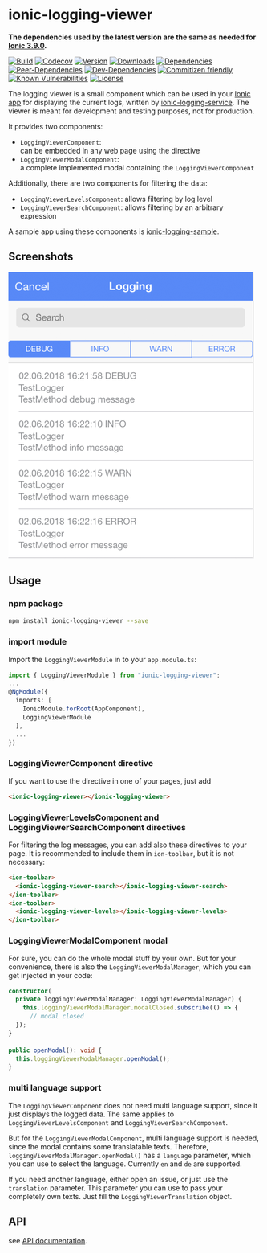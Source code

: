 # ionic-logging-viewer

**The dependencies used by the latest version are the same as needed for [Ionic 3.9.0](https://github.com/ionic-team/ionic/blob/master/CHANGELOG.md).**

[![Build](https://travis-ci.org/Ritzlgrmft/ionic-logging-viewer.svg?branch=master)](https://travis-ci.org/Ritzlgrmft/ionic-logging-viewer)
[![Codecov](https://codecov.io/gh/Ritzlgrmft/ionic-logging-viewer/branch/master/graph/badge.svg)](https://codecov.io/gh/Ritzlgrmft/ionic-logging-viewer)
[![Version](https://badge.fury.io/js/ionic-logging-viewer.svg)](https://www.npmjs.com/package/ionic-logging-viewer)
[![Downloads](https://img.shields.io/npm/dt/ionic-logging-viewer.svg)](https://www.npmjs.com/package/ionic-logging-viewer)
[![Dependencies](https://david-dm.org/ritzlgrmft/ionic-logging-viewer/master/status.svg)](https://david-dm.org/ritzlgrmft/ionic-logging-viewer/master)
[![Peer-Dependencies](https://david-dm.org/ritzlgrmft/ionic-logging-viewer/master/peer-status.svg)](https://david-dm.org/ritzlgrmft/ionic-logging-viewer/master?type=peer)
[![Dev-Dependencies](https://david-dm.org/ritzlgrmft/ionic-logging-viewer/master/dev-status.svg)](https://david-dm.org/ritzlgrmft/ionic-logging-viewer/master?type=dev)
[![Commitizen friendly](https://img.shields.io/badge/commitizen-friendly-brightgreen.svg)](http://commitizen.github.io/cz-cli/)
[![Known Vulnerabilities](https://snyk.io/test/github/ritzlgrmft/ionic-logging-viewer/badge.svg)](https://snyk.io/test/github/ritzlgrmft/ionic-logging-viewer)
[![License](https://img.shields.io/npm/l/ionic-logging-viewer.svg)](https://www.npmjs.com/package/ionic-logging-viewer)

The logging viewer is a small component which can be used in your [Ionic app](https://github.com/driftyco/ionic)
for displaying the current logs, written by [ionic-logging-service](https://github.com/Ritzlgrmft/ionic-logging-service).
The viewer is meant for development and testing purposes, not for production.

It provides two components:

- `LoggingViewerComponent`:  
  can be embedded in any web page using the directive
- `LoggingViewerModalComponent`:  
  a complete implemented modal containing the `LoggingViewerComponent`

Additionally, there are two components for filtering the data:

- `LoggingViewerLevelsComponent`:
  allows filtering by log level
- `LoggingViewerSearchComponent`:
  allows filtering by an arbitrary expression

A sample app using these components is [ionic-logging-sample](https://github.com/Ritzlgrmft/ionic-logging-sample).

## Screenshots

![Logging Modal](docs/logging-modal.png)

## Usage

### npm package

```bash
npm install ionic-logging-viewer --save
```

### import module

Import the `LoggingViewerModule` in to your `app.module.ts`:

```typescript
import { LoggingViewerModule } from "ionic-logging-viewer";
...
@NgModule({
  imports: [
    IonicModule.forRoot(AppComponent),
    LoggingViewerModule
  ],
  ...
})
```

### LoggingViewerComponent directive

If you want to use the directive in one of your pages, just add

```html
<ionic-logging-viewer></ionic-logging-viewer>
```

### LoggingViewerLevelsComponent and LoggingViewerSearchComponent directives

For filtering the log messages, you can add also these directives to your page.
It is recommended to include them in `ion-toolbar`, but it is not necessary:

```html
<ion-toolbar>
  <ionic-logging-viewer-search></ionic-logging-viewer-search>
</ion-toolbar>
<ion-toolbar>
  <ionic-logging-viewer-levels></ionic-logging-viewer-levels>
</ion-toolbar>
```

### LoggingViewerModalComponent modal

For sure, you can do the whole modal stuff by your own.
But for your convenience, there is also the `LoggingViewerModalManager`,
which you can get injected in your code:

```typescript
constructor(
  private loggingViewerModalManager: LoggingViewerModalManager) {
    this.loggingViewerModalManager.modalClosed.subscribe(() => {
      // modal closed
  });
}

public openModal(): void {
  this.loggingViewerModalManager.openModal();
}
```

### multi language support

The `LoggingViewerComponent` does not need multi language support, since it just
displays the logged data. The same applies to `LoggingViewerLevelsComponent`
and `LoggingViewerSearchComponent`.

But for the `LoggingViewerModalComponent`, multi language support is needed,
since the modal contains some translatable texts. Therefore,
`loggingViewerModalManager.openModal()` has a `language` parameter, which you can
use to select the language. Currently `en` and `de` are supported.

If you need another language, either open an issue, or just use the `translation` parameter.
This parameter you can use to pass your completely own texts.
Just fill the `LoggingViewerTranslation` object.

## API

see [API documentation](typedoc/index.html).
